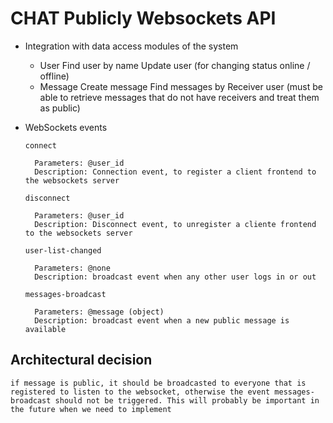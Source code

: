 # CHAT Publicly Websockets API

- Integration with data access modules of the system
  - User
    Find user by name
    Update user (for changing status online / offline)
  - Message
    Create message
    Find messages by Receiver user (must be able to retrieve messages that do not have receivers and treat them as public)


- WebSockets events

   `connect`
        
        Parameters: @user_id
        Description: Connection event, to register a client frontend to the websockets server
        
   `disconnect`
        
        Parameters: @user_id
        Description: Disconnect event, to unregister a cliente frontend to the websockets server
        
    `user-list-changed`
        
        Parameters: @none
        Description: broadcast event when any other user logs in or out
       
    `messages-broadcast`
        
        Parameters: @message (object)
        Description: broadcast event when a new public message is available

## Architectural decision
    if message is public, it should be broadcasted to everyone that is registered to listen to the websocket, otherwise the event messages-broadcast should not be triggered. This will probably be important in the future when we need to implement 

